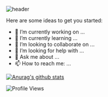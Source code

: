 ![header](https://capsule-render.vercel.app/api?type=waving&height=150&color=gradient&customColorList=15&text=Hi,%20I'm%20Jiabao&fontAlignY=25&fontSize=30&fontColor=FFFFFF)

Here are some ideas to get you started:

- 🔭 I’m currently working on ...
- 🌱 I’m currently learning ...
- 👯 I’m looking to collaborate on ...
- 🤔 I’m looking for help with ...
- 💬 Ask me about ...
- 📫 How to reach me: ...

[![Anurag's github stats](https://github-readme-stats.vercel.app/api?username=jbwang1997&show_icons=true&theme=graywhite&hide=prs,issues)](https://github.com/anuraghazra/github-readme-stats)

![Profile Views](https://visitor-badge.laobi.icu/badge?page_id=jbwang1997.jbwang1997)
